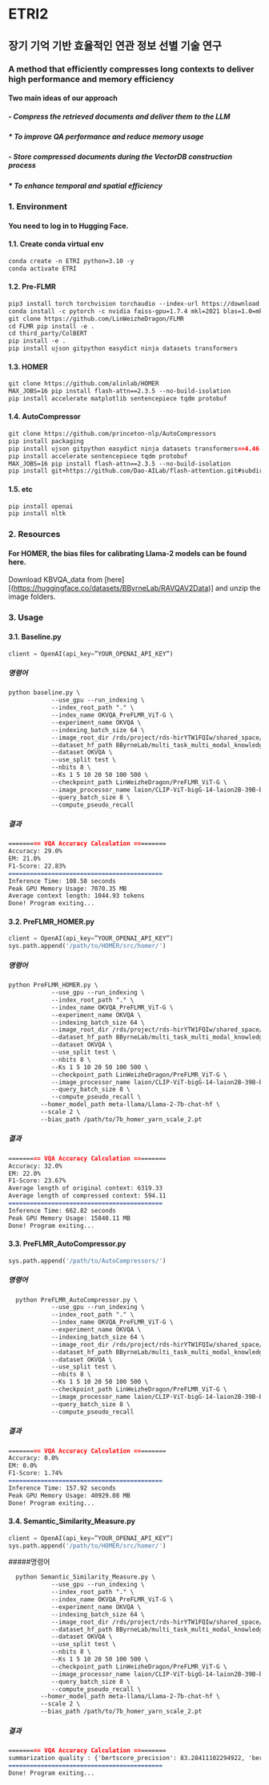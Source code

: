 # ETRI2

## 장기 기억 기반 효율적인 연관 정보 선별 기술 연구
### A method that efficiently compresses long contexts to deliver high performance and memory efficiency
#### Two main ideas of our approach
##### -	Compress the retrieved documents and deliver them to the LLM
##### *	To improve QA performance and reduce memory usage
##### -	Store compressed documents during the VectorDB construction process
##### *	To enhance temporal and spatial efficiency

### 1. Environment
#### You need to log in to Hugging Face.

#### 1.1. Create conda virtual env
```markdown
conda create -n ETRI python=3.10 -y 
conda activate ETRI
```

#### 1.2. Pre-FLMR
```markdown
pip3 install torch torchvision torchaudio --index-url https://download.pytorch.org/whl/cu118 
conda install -c pytorch -c nvidia faiss-gpu=1.7.4 mkl=2021 blas=1.0=mkl 
git clone https://github.com/LinWeizheDragon/FLMR 
cd FLMR pip install -e . 
cd third_party/ColBERT 
pip install -e . 
pip install ujson gitpython easydict ninja datasets transformers
```

#### 1.3. HOMER
```markdown
git clone https://github.com/alinlab/HOMER 
MAX_JOBS=16 pip install flash-attn==2.3.5 --no-build-isolation 
pip install accelerate matplotlib sentencepiece tqdm protobuf
```

#### 1.4. AutoCompressor
```markdown
git clone https://github.com/princeton-nlp/AutoCompressors 
pip install packaging 
pip install ujson gitpython easydict ninja datasets transformers==4.46.0 accelerate==0.24.1 sentencepiece==0.1.99 wandb 
pip install accelerate sentencepiece tqdm protobuf 
MAX_JOBS=16 pip install flash-attn==2.3.5 --no-build-isolation 
pip install git+https://github.com/Dao-AILab/flash-attention.git#subdirectory=csrc/rotary
```

#### 1.5. etc
```markdown
pip install openai
pip install nltk
```

### 2. Resources
#### For HOMER, the bias files for calibrating Llama-2 models can be found here.
Download KBVQA_data from [here][(https://huggingface.co/datasets/BByrneLab/RAVQAV2Data)] and unzip the image folders. 

### 3. Usage
#### 3.1. Baseline.py
```python
client = OpenAI(api_key=”YOUR_OPENAI_API_KEY”)
```
##### 명령어
```markdown
python baseline.py \
            --use_gpu --run_indexing \
            --index_root_path "." \
            --index_name OKVQA_PreFLMR_ViT-G \
            --experiment_name OKVQA \
            --indexing_batch_size 64 \
            --image_root_dir /rds/project/rds-hirYTW1FQIw/shared_space/vqa_data/KBVQA_data/OKVQA/eval_image/ \
            --dataset_hf_path BByrneLab/multi_task_multi_modal_knowledge_retrieval_benchmark_M2KR \
            --dataset OKVQA \
            --use_split test \
            --nbits 8 \
            --Ks 1 5 10 20 50 100 500 \
            --checkpoint_path LinWeizheDragon/PreFLMR_ViT-G \
            --image_processor_name laion/CLIP-ViT-bigG-14-laion2B-39B-b160k \
            --query_batch_size 8 \
            --compute_pseudo_recall
```
##### 결과
```markdown
========= VQA Accuracy Calculation =========
Accuracy: 29.0%
EM: 21.0%
F1-Score: 22.83%
===========================================
Inference Time: 108.58 seconds
Peak GPU Memory Usage: 7070.35 MB
Average context length: 1044.93 tokens
Done! Program exiting...
```

#### 3.2. PreFLMR_HOMER.py
```python
client = OpenAI(api_key=”YOUR_OPENAI_API_KEY”)
sys.path.append('/path/to/HOMER/src/homer/')
```
##### 명령어
```markdown
python PreFLMR_HOMER.py \
            --use_gpu --run_indexing \
            --index_root_path "." \
            --index_name OKVQA_PreFLMR_ViT-G \
            --experiment_name OKVQA \
            --indexing_batch_size 64 \
            --image_root_dir /rds/project/rds-hirYTW1FQIw/shared_space/vqa_data/KBVQA_data/OKVQA/eval_image/ \
            --dataset_hf_path BByrneLab/multi_task_multi_modal_knowledge_retrieval_benchmark_M2KR \
            --dataset OKVQA \
            --use_split test \
            --nbits 8 \
            --Ks 1 5 10 20 50 100 500 \
            --checkpoint_path LinWeizheDragon/PreFLMR_ViT-G \
            --image_processor_name laion/CLIP-ViT-bigG-14-laion2B-39B-b160k \
            --query_batch_size 8 \
            --compute_pseudo_recall \
	     --homer_model_path meta-llama/Llama-2-7b-chat-hf \ 
	     --scale 2 \
	     --bias_path /path/to/7b_homer_yarn_scale_2.pt
```
##### 결과
```markdown
========= VQA Accuracy Calculation =========
Accuracy: 32.0%
EM: 22.0%
F1-Score: 23.67%
Average length of original context: 6319.33
Average length of compressed context: 594.11
===========================================
Inference Time: 662.82 seconds
Peak GPU Memory Usage: 15840.11 MB
Done! Program exiting...
```


#### 3.3. PreFLMR_AutoCompressor.py
```python
sys.path.append('/path/to/AutoCompressors/')
```
##### 명령어
```markdown
  python PreFLMR_AutoCompressor.py \
            --use_gpu --run_indexing \
            --index_root_path "." \
            --index_name OKVQA_PreFLMR_ViT-G \
            --experiment_name OKVQA \
            --indexing_batch_size 64 \
            --image_root_dir /rds/project/rds-hirYTW1FQIw/shared_space/vqa_data/KBVQA_data/OKVQA/eval_image/ \
            --dataset_hf_path BByrneLab/multi_task_multi_modal_knowledge_retrieval_benchmark_M2KR \
            --dataset OKVQA \
            --use_split test \
            --nbits 8 \
            --Ks 1 5 10 20 50 100 500 \
            --checkpoint_path LinWeizheDragon/PreFLMR_ViT-G \
            --image_processor_name laion/CLIP-ViT-bigG-14-laion2B-39B-b160k \
            --query_batch_size 8 \
            --compute_pseudo_recall
```
##### 결과
```markdown
========= VQA Accuracy Calculation =========
Accuracy: 0.0%
EM: 0.0%
F1-Score: 1.74%
===========================================
Inference Time: 157.92 seconds
Peak GPU Memory Usage: 40929.08 MB
Done! Program exiting...
```

#### 3.4. Semantic_Similarity_Measure.py
```python
client = OpenAI(api_key=”YOUR_OPENAI_API_KEY”)
sys.path.append('/path/to/HOMER/src/homer/')
```
#####명령어
```markdown
  python Semantic_Similarity_Measure.py \
            --use_gpu --run_indexing \
            --index_root_path "." \
            --index_name OKVQA_PreFLMR_ViT-G \
            --experiment_name OKVQA \
            --indexing_batch_size 64 \
            --image_root_dir /rds/project/rds-hirYTW1FQIw/shared_space/vqa_data/KBVQA_data/OKVQA/eval_image/ \
            --dataset_hf_path BByrneLab/multi_task_multi_modal_knowledge_retrieval_benchmark_M2KR \
            --dataset OKVQA \
            --use_split test \
            --nbits 8 \
            --Ks 1 5 10 20 50 100 500 \
            --checkpoint_path LinWeizheDragon/PreFLMR_ViT-G \
            --image_processor_name laion/CLIP-ViT-bigG-14-laion2B-39B-b160k \
            --query_batch_size 8 \
            --compute_pseudo_recall \
	     --homer_model_path meta-llama/Llama-2-7b-chat-hf \ 
	     --scale 2 \
	     --bias_path /path/to/7b_homer_yarn_scale_2.pt
```
##### 결과
```markdown
========= VQA Accuracy Calculation =========
summarization quality : {'bertscore_precision': 83.28411102294922, 'bertscore_recall': 81.51279562711716, 'bertscore_f1': 82.37774521112442}
===========================================
Done! Program exiting...
```
